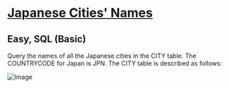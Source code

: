 # [Japanese Cities' Names](https://www.hackerrank.com/challenges/japanese-cities-name/problem?isFullScreen=true)

## Easy, SQL (Basic)
Query the names of all the Japanese cities in the CITY table. The COUNTRYCODE for Japan is JPN.
The CITY table is described as follows:

![Image](https://github.com/user-attachments/assets/062b2955-84c2-48bb-83f9-2834b51625b2)

